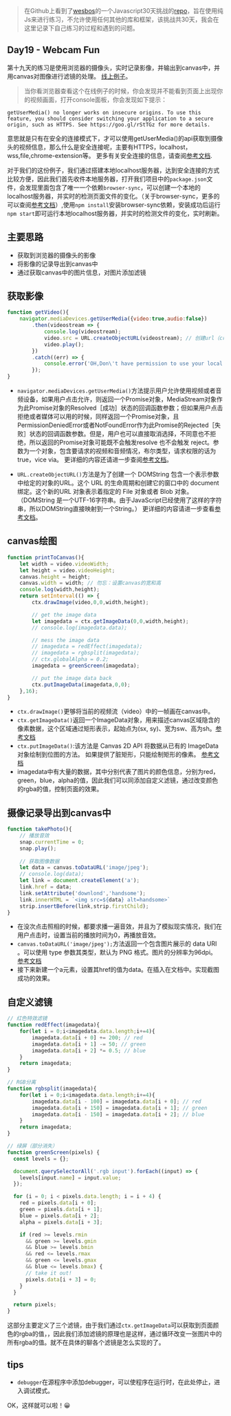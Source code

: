 > 在Github上看到了[wesbos](https://twitter.com/wesbos)的一个Javascript30天挑战的[repo](https://github.com/wesbos/JavaScript30)，旨在使用纯Js来进行练习，不允许使用任何其他的库和框架，该挑战共30天，我会在这里记录下自己练习的过程和遇到的问题。

## Day19 - Webcam Fun

第十九天的练习是使用浏览器的摄像头，实时记录影像，并输出到canvas中，并用canvas对图像进行滤镜的处理。
[线上例子](http://htmlpreview.github.io/?https://github.com/winar-jin/JavaScript30-Challenge/blob/master/19%20-%20Webcam%20Fun/index.html)。
> 当你看浏览器查看这个在线例子的时候，你会发现并不能看到页面上出现你的视频画面，打开console面板，你会发现如下提示：


```
getUserMedia() no longer works on insecure origins. To use this feature, you should consider switching your application to a secure origin, such as HTTPS. See https://goo.gl/rStTGz for more details.
```
意思就是只有在安全的连接模式下，才可以使用getUserMedia()的api获取到摄像头的视频信息，那么什么是安全连接呢，主要有HTTPS，localhost，wss,file,chrome-extension等。
更多有关安全连接的信息，请查阅[参考文档](https://www.chromium.org/Home/chromium-security/prefer-secure-origins-for-powerful-new-features).

对于我们的这份例子，我们通过搭建本地localhost服务器，达到安全连接的方式比较方便，因此我们首先收件本地服务器，打开我们项目中的`package.json`文件，会发现里面包含了唯一一个依赖`browser-sync`，可以创建一个本地的localhost服务器，并实时的检测页面文件的变化。（关于browser-sync，更多的可以查阅[参考文档](https://browsersync.io/docs)）,使用`npm install`安装browser-sync依赖，安装成功后运行`npm start`即可运行本地localhost服务器，并实时的检测文件的变化，实时刷新。

## 主要思路
* 获取到浏览器的摄像头的影像
* 将影像的记录导出到canvas中
* 通过获取canvas中的图片信息，对图片添加滤镜

## 获取影像

```javascript
function getVideo(){
    navigator.mediaDevices.getUserMedia({video:true,audio:false})
        .then(videostream => {
            console.log(videostream);
            video.src = URL.createObjectURL(videostream); // 创建url（creates  a URL for the specified object）
            video.play();
        })
        .catch((err) => {
            console.error('OH,Don\'t have permission to use your local cam!',err);
        });
}
```
* `navigator.mediaDevices.getUserMedia()`方法提示用户允许使用视频或者音频设备，如果用户点击允许，则返回一个Promise对象，MediaStream对象作为此Promise对象的Resolved［成功］状态的回调函数参数；但如果用户点击拒绝或者媒体可以用的时候，同样返回一个Promise对象，且PermissionDeniedError或者NotFoundError作为此Promise的Rejected［失败］状态的回调函数参数。但是，用户也可以直接取消选择，不同意也不拒绝，所以返回的Promise对象可能既不会触发resolve 也不会触发 reject。参数为一个对象，包含要请求的视频和音频情况，布尔类型，请求权限的话为true，vice via。
更详细的内容还请进一步查阅[参考文档](https://developer.mozilla.org/zh-CN/docs/Web/API/MediaDevices/getUserMedia)。

* `URL.createObjectURL()`方法是为了创建一个 DOMString 包含一个表示参数中给定的对象的URL。这个 URL 的生命周期和创建它的窗口中的 document 绑定。这个新的URL 对象表示着指定的 File 对象或者 Blob 对象。
（DOMString 是一个UTF-16字符串。由于JavaScript已经使用了这样的字符串，所以DOMString直接映射到一个String。）
更详细的内容请进一步查看[参考文档](https://developer.mozilla.org/zh-CN/docs/Web/API/URL/createObjectURL)。

## canvas绘图
```javascript
function printToCanvas(){
    let width = video.videoWidth;
    let height = video.videoHeight;
    canvas.height = height;
    canvas.width = width; // 勿忘：设置canvas的宽和高
    console.log(width,height);
    return setInterval(() => {
        ctx.drawImage(video,0,0,width,height);

        // get the image data
        let imagedata = ctx.getImageData(0,0,width,height);
        // console.log(imagedata.data);

        // mess the image data
        // imagedata = redEffect(imagedata);
        // imagedata = rgbsplit(imagedata);
        // ctx.globalAlpha = 0.2;
        imagedata = greenScreen(imagedata);

        // put the image data back
        ctx.putImageData(imagedata,0,0);
    },16);
}
```
* `ctx.drawImage()`更够将当前的视频流（video）中的一帧画在canvas中。
* `ctx.getImageData()`返回一个ImageData对象，用来描述canvas区域隐含的像素数据，这个区域通过矩形表示，起始点为(sx, sy)、宽为sw、高为sh。[参考文档](https://developer.mozilla.org/zh-CN/docs/Web/API/CanvasRenderingContext2D/getImageData)
* `ctx.putImageData()`:该方法是 Canvas 2D API 将数据从已有的 ImageData 对象绘制到位图的方法。 如果提供了脏矩形，只能绘制矩形的像素。 [参考文档](https://developer.mozilla.org/zh-CN/docs/Web/API/CanvasRenderingContext2D/putImageData)
* imagedata中有大量的数据，其中分别代表了图片的颜色信息，分别为red，green，blue，alpha的值，因此我们可以同添加自定义滤镜，通过改变颜色的rgba的值，控制页面的效果。

## 摄像记录导出到canvas中

```javascript
function takePhoto(){
    // 播放音效
    snap.currentTime = 0;
    snap.play();
    
    // 获取图像数据
    let data = canvas.toDataURL('image/jpeg');
    // console.log(data);
    let link = document.createElement('a');
    link.href = data;
    link.setAttribute('downlond','handsome');
    link.innerHTML = `<img src=${data} alt=handsome>`
    strip.insertBefore(link,strip.firstChild);
}
```
* 在没次点击照相的时候，都要求播一遍音效，并且为了模拟现实情况，我们在用户点击时，设置当前的播放时间为0，再播放音效。
* `canvas.toDataURL('image/jpeg');`方法返回一个包含图片展示的 data URI 。可以使用 type 参数其类型，默认为 PNG 格式。图片的分辨率为96dpi。 [参考文档](https://developer.mozilla.org/zh-CN/docs/Web/API/HTMLCanvasElement/toDataURL)
* 接下来新建一个a元素，设置其href的值为data。在插入在文档中。实现截图成功的效果。

## 自定义滤镜

```javascript
// 红色特效滤镜
function redEffect(imagedata){
    for(let i = 0;i<imagedata.data.length;i+=4){
        imagedata.data[i + 0] += 200; // red
        imagedata.data[i + 1] -= 50; // green
        imagedata.data[i + 2] *= 0.5; // blue
    }
    return imagedata;
}

// RGB分离
function rgbsplit(imagedata){
    for(let i = 0;i<imagedata.data.length;i+=4){
        imagedata.data[i - 100] = imagedata.data[i + 0]; // red
        imagedata.data[i + 150] = imagedata.data[i + 1]; // green
        imagedata.data[i - 150] = imagedata.data[i + 2]; // blue
    }
    return imagedata;
}

// 绿屏（部分消失）
function greenScreen(pixels) {
  const levels = {};

  document.querySelectorAll('.rgb input').forEach((input) => {
    levels[input.name] = input.value;
  });

  for (i = 0; i < pixels.data.length; i = i + 4) {
    red = pixels.data[i + 0];
    green = pixels.data[i + 1];
    blue = pixels.data[i + 2];
    alpha = pixels.data[i + 3];

    if (red >= levels.rmin
      && green >= levels.gmin
      && blue >= levels.bmin
      && red <= levels.rmax
      && green <= levels.gmax
      && blue <= levels.bmax) {
      // take it out!
      pixels.data[i + 3] = 0;
    }
  }

  return pixels;
}
```
这部分主要定义了三个滤镜，由于我们通过`ctx.getImageData`可以获取到页面颜色的rgba的值，，因此我们添加滤镜的原理也是这样，通过循环改变一张图片中的所有rgba的值。就不在具体的聊各个滤镜是怎么实现的了。

## tips
* `debugger`在源程序中添加debugger，可以使程序在运行时，在此处停止，进入调试模式。

OK，这样就可以啦！😀

